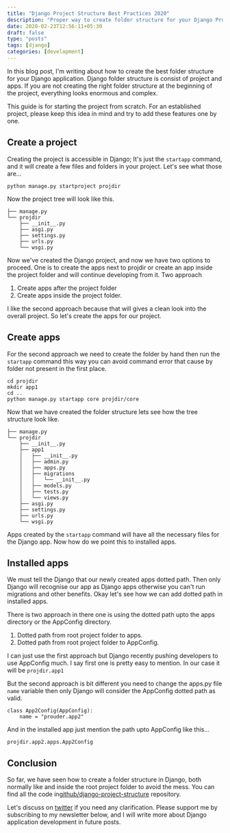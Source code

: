 ```yaml
---
title: "Django Project Structure Best Practices 2020"
description: "Proper way to create folder structure for your Django Project."
date: 2020-02-23T12:56:11+05:30
draft: false
type: "posts"
tags: [django]
categories: [development]
---
```


In this blog post, I'm writing about how to create the best folder structure for your Django application.  Django folder structure is consist of project and apps. If you are not creating the right folder structure at the beginning of the project, everything looks enormous and complex.

This guide is for starting the project from scratch. For an established project, please keep this idea in mind and try to add these features one by one.

## Create a project
Creating the project is accessible in Django; It's just the `startapp` command, and it will create a few files and folders in your project. Let's see what those are…

    python manage.py startproject projdir

Now the project tree will look like this.

```
├── manage.py
└── projdir
    ├── __init__.py
    ├── asgi.py
    ├── settings.py
    ├── urls.py
    └── wsgi.py
```


Now we've created the Django project, and now we have two options to proceed. One is to create the apps next to projdir or create an app inside the project folder and will continue developing from it.
Two approach

1. Create apps after the project folder
2. Create apps inside the project folder.

I like the second approach because that will gives a clean look into the overall project. So let's create the apps for our project.

## Create apps
For the second approach we need to create the folder by hand then run the `startapp` command this way you can avoid command error that cause by folder not present in the first place.

```
cd projdir
mkdir app1
cd ..
python manage.py startapp core projdir/core
```

Now that we have created the folder structure lets see how the tree structure look like.
```
├── manage.py
└── projdir
    ├── __init__.py
    ├── app1
    │   ├── __init__.py
    │   ├── admin.py
    │   ├── apps.py
    │   ├── migrations
    │   │   └── __init__.py
    │   ├── models.py
    │   ├── tests.py
    │   └── views.py
    ├── asgi.py
    ├── settings.py
    ├── urls.py
    └── wsgi.py
```

Apps created by the `startapp` command will have all the necessary files for the Django app. Now how do we point this to installed apps.

## Installed apps
We must tell the Django that our newly created apps dotted path.  Then only Django will recognise our app as Django apps otherwise you can't run migrations and other benefits. Okay let's see how we can add dotted path in installed apps.

There is two approach in there one is using the dotted path upto the apps directory or the AppConfig directory.
1. Dotted path from root project folder to apps.
2. Dotted path from root project folder to AppConfig.

I can just use the first approach but Django recently pushing developers to use AppConfig much. I say first one is pretty easy to mention. In our case it will be `projdir.app1`

But the second approach is bit different you need to change the apps.py file `name` variable then only Django will consider the AppConfig dotted path as valid.

```
class App2Config(AppConfig):
	name = "prouder.app2"
```

And in the installed app just mention the path upto AppConfig like this...

    projdir.app2.apps.App2Config

## Conclusion
So far, we have seen how to create a folder structure in Django, both normally like and inside the root project folder to avoid the mess. You can find all the code in[github/django-project-structure](https://github.com/rajasimon/django-project-structure) repository.

Let's discuss on [twitter](https://twitter.com/rajasimon) if you need any clarification. Please support me by subscribing to my newsletter below, and I will write more about Django application development in future posts.